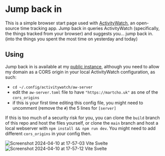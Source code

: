 # Jump back in
This is a simple browser start page used with [ActivityWatch](https://activitywatch.net/), an open-source time tracking app.
Jump back in queries ActivityWatch (specifically, the things tracked from your browser) and suggests you... jump back in. (into the things you spent the most time on yesterday and today)

## Using

Jump back in is available at my [public instance](https://martcho.uk/app/jumpbackin), although you need to allow my domain as a CORS origin in your local ActivityWatch configuration, as such:
- `cd ~/.config/activitywatch/aw-server`
- edit the `aw-server.toml` file to have `"https://martcho.uk"` as one of the `cors_origins`
- if this is your first time editing this config file, you might need to uncomment (remove the `#`) the 5 lines for `[server]`

If this is too much of a security risk for you, you can clone the `build` branch of this repo and host the files yourself, or clone the `main` branch and host a local webserver with `npm install && npm run dev`.
You might need to add different `cors_origins` in your config then.

![Screenshot 2024-04-10 at 17-57-03 Vite Svelte](https://github.com/janmartchouk/jumpbackin/assets/19735475/c5f38535-20ce-4b78-aff3-4a85476efd39)
![Screenshot 2024-04-10 at 17-57-12 Vite Svelte](https://github.com/janmartchouk/jumpbackin/assets/19735475/55db2781-c383-41ec-99e0-55f1e52328c1)

